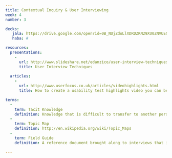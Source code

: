 ```yaml
---
title: Contextual Inquiry & User Interviewing
week: 4
number: 3

decks:
   jala: https://drive.google.com/open?id=0B_NUjZdoLlXDRDZKN29XU0ZNVUE&authuser=0
   haba: #

resources:
  presentations:
    -
      url: http://www.slideshare.net/edanzico/user-interview-techniques
      title: User Interview Techniques
  
  articles:
    -
      url: http://www.userfocus.co.uk/articles/videohighlights.html
      title: How to create a usability test highlights video you can be proud of

terms:
  -
    term: Tacit Knowledge
    definition: Knowledge that is difficult to transfer to another person through written or verbal communication, often because the person who obtains it is unaware that they possess it.
  -
    term: Topic Map
    definition: http://en.wikipedia.org/wiki/Topic_Maps
  -
    term: Field Guide
    definition: A reference document brought along to interviews that includes an outline of the topics to be covered, specific questions, and other important instructions.
 
---
```

